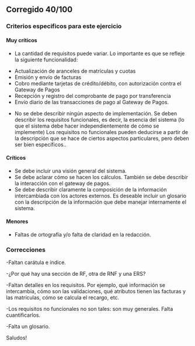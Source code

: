 ## Corregido 40/100

### Criterios especificos para este ejercicio
#### Muy críticos
* La cantidad de requisitos puede variar. Lo importante es que se refleje la siguiente funcionalidad:
- Actualización de aranceles de matrículas y cuotas
- Emisión y envío de facturas
- Cobro mediante tarjetas de crédito/débito, con autorización contra el Gateway de Pagos
- Recepción y registro del comprobante de pago por transferencia
- Envío diario de las transacciones de pago al Gateway de Pagos.
* No se debe describir ningún aspecto de implementación. Se deben describir los requisitos funcionales, es decir, la esencia del sistema (lo que el sistema debe hacer independientemente de cómo se implemente) Los requisitos no funcionales pueden deducirse a partir de la descripción que se hace de ciertos aspectos particulares, pero deben ser bien específicos..

#### Críticos
- Se debe incluir una visión general del sistema.
- Se debe aclarar cómo se hacen los cálculos. También se debe describir la interacción con el gateway de pagos.
- Se debe describir claramente la composición de la información intercambiada con los actores externos. Es deseable incluir un glosario con la descripción de la información que debe manejar internamente el sistema.

#### Menores
- Faltas de ortografía y/o falta de claridad en la redacción.

### Correcciones
-Faltan carátula e índice.

-¿Por qué hay una sección de RF, otra de RNF y una ERS?

-Faltan detalles en los requisitos. Por ejemplo, qué información se intercambia, cómo son las validaciones, qué atributos tienen las facturas y las matrículas, cómo se calcula el recargo, etc.

-Los requisitos no funcionales no son tales: son muy generales. Falta cuantificarlos.

-Falta un glosario.

Saludos!
